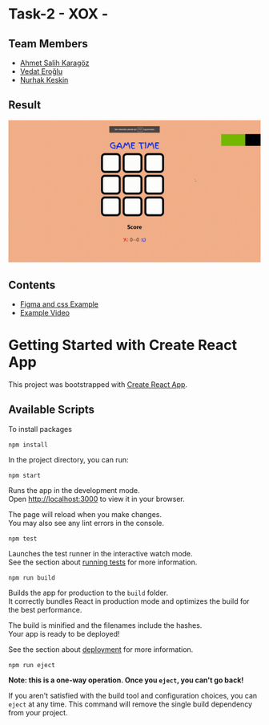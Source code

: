 

# Task-2 - XOX -

## Team Members
- [Ahmet Salih Karagöz](https://github.com/krgzsalih)
- [Vedat Eroğlu](https://github.com/vkeycode)
- [Nurhak Keskin](https://github.com/sharp3614)

## Result
![gif](/public/XOX.gif)

## Contents

- [Figma and css Example](https://www.figma.com/file/9WxsY4qgl7Elca9cv9Y5z6/Untitled?node-id=0%3A1)
- [Example Video](https://www.loom.com/share/f6db31129ce64027b011a872dd91b867)


# Getting Started with Create React App

This project was bootstrapped with [Create React App](https://github.com/facebook/create-react-app).

## Available Scripts

To install packages

```
npm install
```

In the project directory, you can run:

```
npm start
```

Runs the app in the development mode.\
Open [http://localhost:3000](http://localhost:3000) to view it in your browser.

The page will reload when you make changes.\
You may also see any lint errors in the console.

``` 
npm test
```

Launches the test runner in the interactive watch mode.\
See the section about [running tests](https://facebook.github.io/create-react-app/docs/running-tests) for more information.

```
npm run build
```

Builds the app for production to the `build` folder.\
It correctly bundles React in production mode and optimizes the build for the best performance.

The build is minified and the filenames include the hashes.\
Your app is ready to be deployed!

See the section about [deployment](https://facebook.github.io/create-react-app/docs/deployment) for more information.

```
npm run eject
```

**Note: this is a one-way operation. Once you `eject`, you can't go back!**

If you aren't satisfied with the build tool and configuration choices, you can `eject` at any time. This command will remove the single build dependency from your project.

